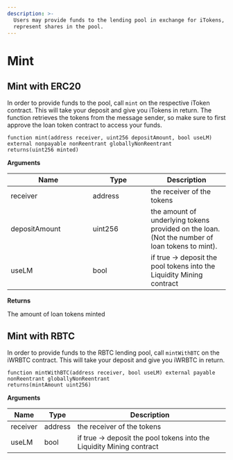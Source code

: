 ```yaml
---
description: >-
  Users may provide funds to the lending pool in exchange for iTokens, which
  represent shares in the pool.
---
```


# Mint

## Mint with ERC20

In order to provide funds to the pool, call `mint` on the respective iToken contract. This will take your deposit and give you iTokens in return. The function retrieves the tokens from the message sender, so make sure to first approve the loan token contract to access your funds.&#x20;

```solidity
function mint(address receiver, uint256 depositAmount, bool useLM) external nonpayable nonReentrant globallyNonReentrant 
returns(uint256 minted)
```

**Arguments**

<table><thead><tr><th width="173.33333333333334">Name</th><th width="118">Type</th><th>Description</th></tr></thead><tbody><tr><td>receiver</td><td>address</td><td>the receiver of the tokens</td></tr><tr><td>depositAmount</td><td>uint256</td><td>the amount of underlying tokens provided on the loan. (Not the number of loan tokens to mint).</td></tr><tr><td>useLM</td><td>bool</td><td>if true -> deposit the pool tokens into the Liquidity Mining contract</td></tr></tbody></table>

**Returns**

The amount of loan tokens minted



## Mint with RBTC

In order to provide funds to the RBTC lending pool, call `mintWithBTC` on the iWRBTC contract. This will take your deposit and give you iWRBTC in return.&#x20;

```solidity
function mintWithBTC(address receiver, bool useLM) external payable nonReentrant globallyNonReentrant 
returns(mintAmount uint256)
```

**Arguments**

| Name     | Type    | Description                                                           |
| -------- | ------- | --------------------------------------------------------------------- |
| receiver | address | the receiver of the tokens                                            |
| useLM    | bool    | if true -> deposit the pool tokens into the Liquidity Mining contract |
